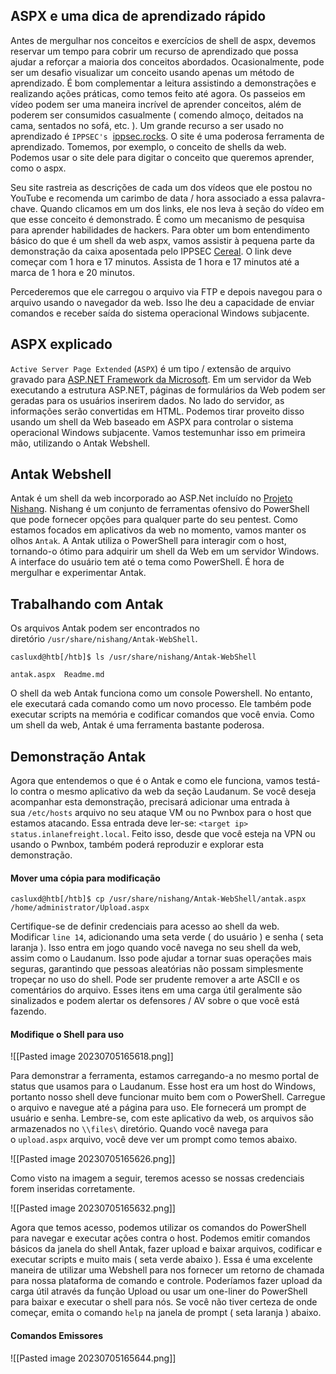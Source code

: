## ASPX e uma dica de aprendizado rápido

Antes de mergulhar nos conceitos e exercícios de shell de aspx, devemos reservar um tempo para cobrir um recurso de aprendizado que possa ajudar a reforçar a maioria dos conceitos abordados. Ocasionalmente, pode ser um desafio visualizar um conceito usando apenas um método de aprendizado. É bom complementar a leitura assistindo a demonstrações e realizando ações práticas, como temos feito até agora. Os passeios em vídeo podem ser uma maneira incrível de aprender conceitos, além de poderem ser consumidos casualmente ( comendo almoço, deitados na cama, sentados no sofá, etc. ). Um grande recurso a ser usado no aprendizado é `IPPSEC's`  [ippsec.rocks](https://ippsec.rocks/?#). O site é uma poderosa ferramenta de aprendizado. Tomemos, por exemplo, o conceito de shells da web. Podemos usar o site dele para digitar o conceito que queremos aprender, como o aspx.

Seu site rastreia as descrições de cada um dos vídeos que ele postou no YouTube e recomenda um carimbo de data / hora associado a essa palavra-chave. Quando clicamos em um dos links, ele nos leva à seção do vídeo em que esse conceito é demonstrado. É como um mecanismo de pesquisa para aprender habilidades de hackers. Para obter um bom entendimento básico do que é um shell da web aspx, vamos assistir à pequena parte da demonstração da caixa aposentada pelo IPPSEC [Cereal](https://www.youtube.com/watch?v=04ZBIioD5pA&t=4677s). O link deve começar com 1 hora e 17 minutos. Assista de 1 hora e 17 minutos até a marca de 1 hora e 20 minutos.

Percederemos que ele carregou o arquivo via FTP e depois navegou para o arquivo usando o navegador da web. Isso lhe deu a capacidade de enviar comandos e receber saída do sistema operacional Windows subjacente.

## ASPX explicado

`Active Server Page Extended` (`ASPX`) é um tipo / extensão de arquivo gravado para [ASP.NET Framework da Microsoft](https://docs.microsoft.com/en-us/aspnet/overview). Em um servidor da Web executando a estrutura ASP.NET, páginas de formulários da Web podem ser geradas para os usuários inserirem dados. No lado do servidor, as informações serão convertidas em HTML. Podemos tirar proveito disso usando um shell da Web baseado em ASPX para controlar o sistema operacional Windows subjacente. Vamos testemunhar isso em primeira mão, utilizando o Antak Webshell.

## Antak Webshell

Antak é um shell da web incorporado ao ASP.Net incluído no [Projeto Nishang](https://github.com/samratashok/nishang). Nishang é um conjunto de ferramentas ofensivo do PowerShell que pode fornecer opções para qualquer parte do seu pentest. Como estamos focados em aplicativos da web no momento, vamos manter os olhos `Antak`. A Antak utiliza o PowerShell para interagir com o host, tornando-o ótimo para adquirir um shell da Web em um servidor Windows. A interface do usuário tem até o tema como PowerShell. É hora de mergulhar e experimentar Antak.

## Trabalhando com Antak

Os arquivos Antak podem ser encontrados no diretório `/usr/share/nishang/Antak-WebShell`.

```shell-session
casluxd@htb[/htb]$ ls /usr/share/nishang/Antak-WebShell

antak.aspx  Readme.md
```

O shell da web Antak funciona como um console Powershell. No entanto, ele executará cada comando como um novo processo. Ele também pode executar scripts na memória e codificar comandos que você envia. Como um shell da web, Antak é uma ferramenta bastante poderosa.

## Demonstração Antak

Agora que entendemos o que é o Antak e como ele funciona, vamos testá-lo contra o mesmo aplicativo da web da seção Laudanum. Se você deseja acompanhar esta demonstração, precisará adicionar uma entrada à sua `/etc/hosts` arquivo no seu ataque VM ou no Pwnbox para o host que estamos atacando. Essa entrada deve ler-se: `<target ip> status.inlanefreight.local`. Feito isso, desde que você esteja na VPN ou usando o Pwnbox, também poderá reproduzir e explorar esta demonstração.

#### Mover uma cópia para modificação

```shell-session
casluxd@htb[/htb]$ cp /usr/share/nishang/Antak-WebShell/antak.aspx /home/administrator/Upload.aspx
```

Certifique-se de definir credenciais para acesso ao shell da web. Modificar `line 14`, adicionando uma seta verde ( do usuário ) e senha ( seta laranja ). Isso entra em jogo quando você navega no seu shell da web, assim como o Laudanum. Isso pode ajudar a tornar suas operações mais seguras, garantindo que pessoas aleatórias não possam simplesmente tropeçar no uso do shell. Pode ser prudente remover a arte ASCII e os comentários do arquivo. Esses itens em uma carga útil geralmente são sinalizados e podem alertar os defensores / AV sobre o que você está fazendo.

#### Modifique o Shell para uso

![[Pasted image 20230705165618.png]]

Para demonstrar a ferramenta, estamos carregando-a no mesmo portal de status que usamos para o Laudanum. Esse host era um host do Windows, portanto nosso shell deve funcionar muito bem com o PowerShell. Carregue o arquivo e navegue até a página para uso. Ele fornecerá um prompt de usuário e senha. Lembre-se, com este aplicativo da web, os arquivos são armazenados no `\\files\` diretório. Quando você navega para o `upload.aspx` arquivo, você deve ver um prompt como temos abaixo.

![[Pasted image 20230705165626.png]]

Como visto na imagem a seguir, teremos acesso se nossas credenciais forem inseridas corretamente.

![[Pasted image 20230705165632.png]]

Agora que temos acesso, podemos utilizar os comandos do PowerShell para navegar e executar ações contra o host. Podemos emitir comandos básicos da janela do shell Antak, fazer upload e baixar arquivos, codificar e executar scripts e muito mais ( seta verde abaixo ). Essa é uma excelente maneira de utilizar uma Webshell para nos fornecer um retorno de chamada para nossa plataforma de comando e controle. Poderíamos fazer upload da carga útil através da função Upload ou usar um one-liner do PowerShell para baixar e executar o shell para nós. Se você não tiver certeza de onde começar, emita o comando `help` na janela de prompt ( seta laranja ) abaixo.

#### Comandos Emissores

![[Pasted image 20230705165644.png]]

